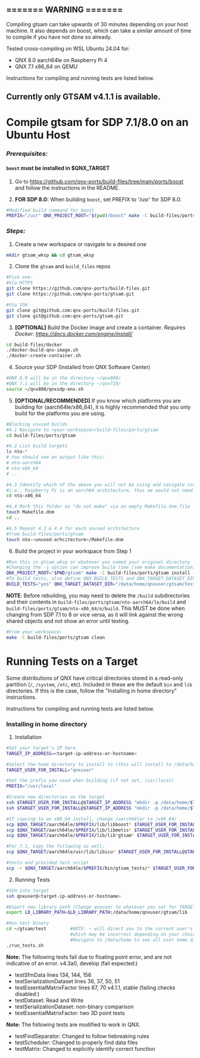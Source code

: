 ## __======= WARNING =======__  
Compiling gtsam can take upwards of 30 minutes depending on your host machine. It also depends on boost, which can take a similar amount of time to compile if you have not done so already. 

Tested cross-compiling on WSL Ubuntu 24.04 for:
- QNX 8.0 aarch64le on Raspberry Pi 4
- QNX 7.1 x86_64 on QEMU

Instructions for compiling and running tests are listed below.


## Currently only GTSAM v4.1.1 is available.

# Compile gtsam for SDP 7.1/8.0 on an Ubuntu Host

### *Prerequisites:*
#### __`boost` must be installed in $QNX_TARGET__
1. Go to https://github.com/qnx-ports/build-files/tree/main/ports/boost and follow the instructions in the README. 

2. __FOR SDP 8.0:__ When building `boost`, set PREFIX to '/usr' for SDP 8.0:
```bash
#Modified build command for boost
PREFIX="/usr" QNX_PROJECT_ROOT="$(pwd)/boost" make -C build-files/ports/boost/ install -j4 
```

### *Steps:* 

1. Create a new workspace or navigate to a desired one
```bash
mkdir gtsam_wksp && cd gtsam_wksp
```

2. Clone the `gtsam` and `build_files` repos
```bash
#Pick one:
#Via HTTPS
git clone https://github.com/qnx-ports/build-files.git
git clone https://github.com/qnx-ports/gtsam.git

#Via SSH
git clone git@github.com:qnx-ports/build-files.git 
git clone git@github.com:qnx-ports/gtsam.git 
```

3. **[OPTIONAL]** Build the Docker image and create a container. *Requires Docker: https://docs.docker.com/engine/install/*
```bash
cd build-files/docker
./docker-build-qnx-image.sh
./docker-create-container.sh
```

4. Source your SDP (Installed from QNX Software Center)
```bash
#QNX 8.0 will be in the directory ~/qnx800/
#QNX 7.1 will be in the directory ~/qnx710/
source ~/qnx800/qnxsdp-env.sh
```

5. __[OPTIONAL/RECOMMENDED]__ If you know which platforms you are building for (aarch64le/x86_64), it is highly recommended that you only build for the platforms you are using.
```bash
#Blocking unused builds
#4.1 Navigate to <your-workspace>/build-files/ports/gtsam
cd build-files/ports/gtsam
```
```bash
#4.2 List build targets
ls nto-*
# You should see an output like this:
# nto-aarch64
# nto-x86_64
# ...
```
```bash
#4.3 Identify which of the above you will not be using and navigate into its folder. 
#i.e., Raspberry Pi is an aarch64 architecture, thus we would not need x86_64
cd nto-x86_64
```
```bash
#4.4 Mark this folder as "do not make" via an empty Makefile.dnm file
touch Makefile.dnm
cd ..
```
```bash
#4.5 Repeat 4.3 & 4.4 for each unused architecture
#from build-files/ports/gtsam
touch nto-<unused-arhcitecture>/Makefile.dnm
```

6. Build the project in your workspace from Step 1
```bash
#Run this in gtsam_wksp or whatever you named your original directory
#Changing the -j option can improve build time (see make documentation)
QNX_PROJECT_ROOT="$PWD/gtsam" make -C build-files/ports/gtsam install -j4
#To build tests, also define QNX_BUILD_TESTS and QNX_TARGET_DATASET_DIR
BUILD_TESTS="yes" QNX_TARGET_DATASET_DIR="/data/home/qnxuser/gtsam/test" QNX_PROJECT_ROOT="$PWD/gtsam" make -C build-files/ports/gtsam install -j4
```

**NOTE**: Before rebuilding, you may need to delete the `/build` subdirectories and their contents in `build-files/ports/gtsam/nto-aarch64/le/build` and `build-files/ports/gtsam/nto-x86_64/o/build`. This MUST be done when changing from SDP 7.1 to 8 or vice versa, as it will link against the wrong shared objects and not show an error until testing.
```bash
#From your workspace:
make -C build-files/ports/gtsam clean
```

# Running Tests on a Target 
Some distributions of QNX have critical directories stored in a read-only partition (`/`, `/system`, `/etc`, etc). Included in these are the default `bin` and `lib` directories. If this is the case, follow the "Installing in home directory" instructions.

Instructions for compiling and running tests are listed below.

### Installing in home directory
1. Installation
```bash
#Set your target's IP here
TARGET_IP_ADDRESS=<target-ip-address-or-hostname>

#Select the home directory to install to (this will install to /data/home/qnxuser)
TARGET_USER_FOR_INSTALL="qnxuser"

#Set the prefix you used when building (if not set, /usr/local)
PREFIX="/usr/local"

#Create new directories on the target
ssh $TARGET_USER_FOR_INSTALL@$TARGET_IP_ADDRESS "mkdir -p /data/home/$TARGET_USER_FOR_INSTALL/gtsam/lib"
ssh $TARGET_USER_FOR_INSTALL@$TARGET_IP_ADDRESS "mkdir -p /data/home/$TARGET_USER_FOR_INSTALL/gtsam/test/gtsam_examples/Data/Balbianello"

#If copying to an x86_64 install, change /aarch64le/ to /x86_64/
scp $QNX_TARGET/aarch64le/$PREFIX/lib/libboost* $TARGET_USER_FOR_INSTALL@$TARGET_IP_ADDRESS:/data/home/$TARGET_USER_FOR_INSTALL/gtsam/lib
scp $QNX_TARGET/aarch64le/$PREFIX/lib/libmetis* $TARGET_USER_FOR_INSTALL@$TARGET_IP_ADDRESS:/data/home/$TARGET_USER_FOR_INSTALL/gtsam/lib
scp $QNX_TARGET/aarch64le/$PREFIX/lib/lib*gtsam* $TARGET_USER_FOR_INSTALL@$TARGET_IP_ADDRESS:/data/home/$TARGET_USER_FOR_INSTALL/gtsam/lib

#For 7.1, Copy the following as well:
scp $QNX_TARGET/aarch64le/usr/lib/libicu* $TARGET_USER_FOR_INSTALL@$TARGET_IP_ADDRESS:/data/home/$TARGET_USER_FOR_INSTALL/gtsam/lib

#tests and provided test script
scp -r $QNX_TARGET/aarch64le/$PREFIX/bin/gtsam_tests/* $TARGET_USER_FOR_INSTALL@$TARGET_IP_ADDRESS:/data/home/$TARGET_USER_FOR_INSTALL/gtsam/test
```

2. Running Tests
```bash
#SSH into target
ssh qnxuser@<target-ip-address-or-hostname>

#Export new library path (Change qnxuser to whatever you set for TARGET_USER_FOR_INSTALL)
export LD_LIBRARY_PATH=$LD_LIBRARY_PATH:/data/home/qnxuser/gtsam/lib

#Run test binary
cd ~/gtsam/test         #NOTE: ~ will direct you to the current user's home directory, 
                        #which may be incorrect depending on your choices above. 
                        #Navigate to /data/home to see all user home directories
./run_tests.sh
```

**Note:** The following tests fail due to floating point error, and are not indicative of an error.
v4.3a0, develop (fail expected:)
- testSfmData lines 134, 144, 156
- testSerializationDataset lines 36, 37, 50, 51
- testEssentialMatrixFactor lines 67, 70
v4.1.1, stable (failing checks disabled:)
- testDataset: Read and Write
- testSerializationDataset: non-binary comparison
- testEssentialMatrixFactor: two 3D point tests


**Note:** The following tests are modified to work in QNX.
- testFindSeparator: Changed to follow tiebreaking rules
- testScheduler: Changed to properly find data files
- testMatrix: Changed to explicitly identify correct function